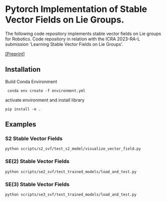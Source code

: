 # Pytorch Implementation of Stable Vector Fields on Lie Groups.
The following code repository implements stable vector fields on Lie groups for Robotics.
Code repository in relation with the ICRA 2023-RA-L submission 'Learning Stable Vector Fields
on Lie Groups'.

[[Preprint]](https://arxiv.org/pdf/2110.11774.pdf)



## Installation

Build Conda Environment

```angular2html
 conda env create -f environment.yml
```

activate environment and install library

```
pip install -e .
```

## Examples

### S2 Stable Vector Fields
```angular2html
python scripts/s2_svf/test_s2_model/visualize_vector_field.py
```
### SE(2) Stable Vector Fields
```angular2html
python scripts/se2_svf/test_trained_models/load_and_test.py
```
### SE(3) Stable Vector Fields
```angular2html
python scripts/se3_svf/test_trained_models/load_and_test.py
```
